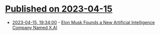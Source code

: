 # [Published on 2023-04-15](index.md)

* [2023-04-15, 19:34:00](https://slashdot.org/story/23/04/15/1834226/elon-musk-founds-a-new-artificial-intelligence-company-named-xai?utm_source=rss1.0mainlinkanon&utm_medium=feed) - [Elon Musk Founds a New Artificial Intelligence Company Named X.AI](https://slashdot.org/story/23/04/15/1834226/elon-musk-founds-a-new-artificial-intelligence-company-named-xai?utm_source=rss1.0mainlinkanon&utm_medium=feed)
